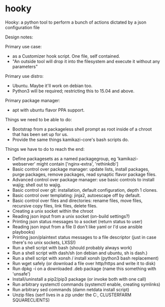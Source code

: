 # hooky
Hooky: a python tool to perform a bunch of actions dictated by a json configuration file  

Design notes:  

Primary use case:  
* as a Customizer hook script. One file, self contained.  
* "An outside tool will drop it into the filesystem and execute it without any parameters"  

Primary use distro:  
* Ubuntu. Maybe it'll work on debian too.  
* Python3 will be required; restricting this to 15.04 and above.  

Primary package manager:  
* apt with ubuntu flavor PPA support.  

Things we need to be able to do:  
* Bootstrap from a packageless shell prompt as root inside of a chroot that has been set up for us.  
* Provide the same things kamikazi-core's bash scripts do.  

Things we have to do to reach the end:  
* Define packagesets as a named packagegroup, eg 'kamikazi-webserver' might contain ['nginx-extra', 'rethinkdb']
* Basic control over package manager: update lists, install packages, purge packages, remove packages, read synaptic flavor package files.
* Advanced control over package manager: use basic controls to install wajig; shell out to wajig.
* Basic control over git: installation, default configuration, depth 1 clones.
* Basic control over templating: jinja2, autoescape off by default.
* Basic control over files and directories: rename files, move files, recursive copy files, link files, delete files.
* Creating a unix socket within the chroot
* Reading json input from a unix socket (on-build settings?)
* Printing json status messages to a socket (return status to user)
* Reading json input from a file (I don't like yaml or I'd use ansible playbooks)
* Printing json/plaintext status messages to a file descriptor (just in case there's no unix sockets, LXSS!)
* Run a shell script with bash (should probably always work)
* Run a shell script with dash/sh (on debian and ubuntu, sh is dash.)
* Run a shell script with xonsh / install xonsh (python3 bash replacement)
* Run wget safely (or download a file over http/https and write it to disk)
* Run dpkg -i on a downloaded .deb package (name this something with 'unsafe')
* Install/uninstall a pip2/pip3 package (or invoke both with one call)
* Run arbitrary systemctl commands (systemctl enable, creating symlinks)
* Run arbitrary sed commands (damn netdata install script)
* Unzip files (serf lives in a zip under the C:\, CLUSTERFARM SQUARECLIENTS)
